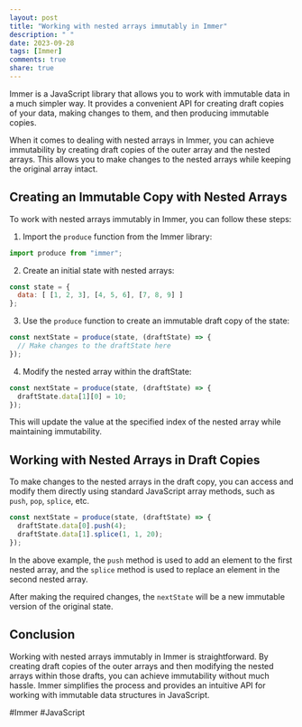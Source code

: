 ```yaml
---
layout: post
title: "Working with nested arrays immutably in Immer"
description: " "
date: 2023-09-28
tags: [Immer]
comments: true
share: true
---
```


Immer is a JavaScript library that allows you to work with immutable data in a much simpler way. It provides a convenient API for creating draft copies of your data, making changes to them, and then producing immutable copies.

When it comes to dealing with nested arrays in Immer, you can achieve immutability by creating draft copies of the outer array and the nested arrays. This allows you to make changes to the nested arrays while keeping the original array intact.

## Creating an Immutable Copy with Nested Arrays

To work with nested arrays immutably in Immer, you can follow these steps:

1. Import the `produce` function from the Immer library:

```javascript
import produce from "immer";
```

2. Create an initial state with nested arrays:

```javascript
const state = {
  data: [ [1, 2, 3], [4, 5, 6], [7, 8, 9] ]
};
```

3. Use the `produce` function to create an immutable draft copy of the state:

```javascript
const nextState = produce(state, (draftState) => {
  // Make changes to the draftState here
});
```

4. Modify the nested array within the draftState:

```javascript
const nextState = produce(state, (draftState) => {
  draftState.data[1][0] = 10;
});
```

This will update the value at the specified index of the nested array while maintaining immutability.

## Working with Nested Arrays in Draft Copies

To make changes to the nested arrays in the draft copy, you can access and modify them directly using standard JavaScript array methods, such as `push`, `pop`, `splice`, etc.

```javascript
const nextState = produce(state, (draftState) => {
  draftState.data[0].push(4);
  draftState.data[1].splice(1, 1, 20);
});
```

In the above example, the `push` method is used to add an element to the first nested array, and the `splice` method is used to replace an element in the second nested array.

After making the required changes, the `nextState` will be a new immutable version of the original state.

## Conclusion

Working with nested arrays immutably in Immer is straightforward. By creating draft copies of the outer arrays and then modifying the nested arrays within those drafts, you can achieve immutability without much hassle. Immer simplifies the process and provides an intuitive API for working with immutable data structures in JavaScript.

#Immer #JavaScript